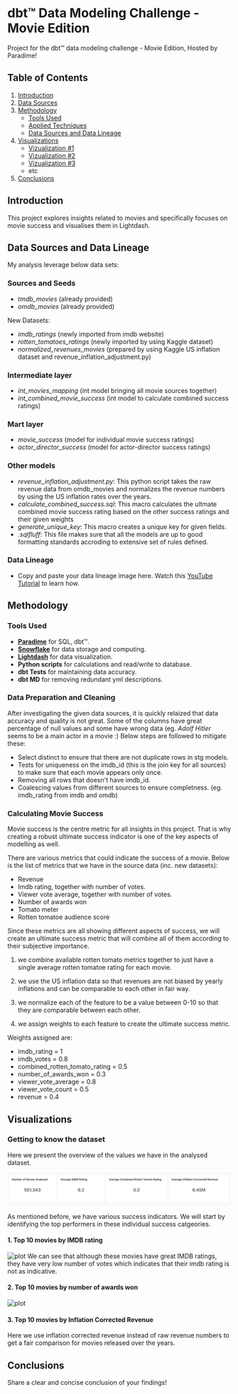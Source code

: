 # dbt™ Data Modeling Challenge - Movie Edition
Project for the dbt™ data modeling challenge - Movie Edition, Hosted by Paradime!

## Table of Contents
1. [Introduction](#introduction)
2. [Data Sources](#data-sources-and-data-lineage)
3. [Methodology](#methodology)
   - [Tools Used](#tools-used)
   - [Applied Techniques](#applied-techniques)
   - [Data Sources and Data Lineage](#data-sources-and-data-lineage)
4. [Visualizations](#visualizations)
   - [Vizualization #1](vizualization-1)
   - [Vizualization #2](Vizualization-2)
   - [Vizualization #3](Vizualization-3)
   - etc
5. [Conclusions](#conclusions)

## Introduction
This project explores insights related to movies and specifically focuses on movie success and visualises them in Lightdash.

## Data Sources and Data Lineage
My analysis leverage below data sets:
### Sources and Seeds
- *tmdb_movies* (already provided)
- *omdb_movies* (already provided)

New Datasets:
- *imdb_ratings* (newly imported from imdb website)
- *rotten_tomatoes_ratings* (newly imported by using Kaggle dataset)
- *normalized_revenues_movies* (prepared by using Kaggle US inflation dataset and revenue_inflation_adjustment.py)

### Intermediate layer
- *int_movies_mapping* (int model bringing all movie sources together)
- *int_combined_movie_success* (int model to calculate combined success ratings)

### Mart layer
- *movie_success* (model for individual movie success ratings)
- *actor_director_success* (model for actor-director success ratings)

### Other models
- *revenue_inflation_adjustment.py*: This python script takes the raw revenue data from omdb_movies and normalizes 
the revenue numbers by using the US inflation rates over the years.
- *calculate_combined_success.sql*: This macro calculates the ultmate combined movie success rating
based on the other success ratings and their given weights
- *generate_unique_key*: This macro creates a unique key for given fields.
- *.sqlfluff*: This file makes sure that all the models are up to good formatting standards accroding to extensive set of rules defined.

### Data Lineage
- Copy and paste your data lineage image here. Watch this [YouTube Tutorial](https://youtu.be/wQtIn-tnnbg?feature=shared&t=135) to learn how.

## Methodology
### Tools Used
- **[Paradime](https://www.paradime.io/)** for SQL, dbt™.
- **[Snowflake](https://www.snowflake.com/)** for data storage and computing.
- **[Lightdash](https://www.lightdash.com/)** for data visualization.
- **Python scripts** for calculations and read/write to database.
- **dbt Tests** for maintaining data accuracy.
- **dbt MD** for removing redundant yml descriptions.

### Data Preparation and Cleaning
After investigating the given data sources, it is quickly relaized that data accuracy and 
quality is not great. Some of the columns have great percentage of null values and some have wrong data 
(eg. *Adolf Hitler* seems to be a main actor in a movie :)
Below steps are followed to mitigate these:
- Select distinct to ensure that there are not duplicate rows in stg models.
- Tests for uniqueness on the imdb_id (this is the join key for all sources) to make sure that each movie appears only once.
- Removing all rows that doesn't have imdb_id.
- Coalescing values from different sources to ensure completness. (eg. imdb_rating from imdb and omdb)

### Calculating Movie Success
Movie success is the centre metric for all insights in this project. That is why creating a robust ultimate success indicator
is one of the key aspects of modelling as well.

There are various metrics that could indicate the success of a movie. Below is the list of
metrics that we have in the source data (inc. new datasets):
- Revenue
- Imdb rating, together with number of votes.
- Viewer vote average, together with number of votes.
- Number of awards won
- Tomato meter
- Rotten tomatoe audience score

Since these metrics are all showing different aspects of success, we will create an ultimate
success metric that will combine all of them according to their subjective importance.

1. we combine available rotten tomato metrics together to just have a single average
rotten tomatoe rating for each movie.

2. we use the US inflation data so that revenues are not biased by yearly inflations and can 
be comparable to each other in fair way.

3. we normalize each of the feature to be a value between 0-10 so that 
they are comparable between each other.

4. we assign weights to each feature to create the ultimate success metric.

Weights assigned are:
- imdb_rating = 1
- imdb_votes = 0.8
- combined_rotten_tomato_rating = 0.5
- number_of_awards_won = 0.3
- viewer_vote_average = 0.8
- viewer_vote_count = 0.5
- revenue = 0.4


## Visualizations

### Getting to know the dataset
Here we present the overview of the values we have in the analysed dataset.

![plot](./images/overview.png)

As mentioned before, we have various success indicators. We will start by identifying the top performers 
in these individual success catgeories.

#### 1. Top 10 movies by IMDB rating
![plot](./images/top_10_imdb_rating.png)
We can see that although these movies have great IMDB ratings, they have very low
number of votes which indicates that their imdb rating is not as indicative.

#### 2. Top 10 movies by number of awards won
![plot](./images/top_10_imdb_rating.png)

#### 3. Top 10 movies by Inflation Corrected Revenue
Here we use inflation corrected revenue instead of raw revenue numbers to
get a fair comparison for movies released over the years.





## Conclusions
Share a clear and concise conclusion of your findings!
